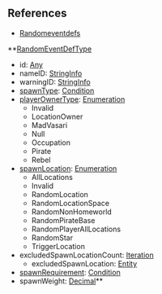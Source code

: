 ## References
  * [Randomeventdefs](RebellionRandomeventdefs.md)

**[RandomEventDefType](RebellionRandomEventDefType.md)
  * id: [Any](Any.md)
  * nameID: [StringInfo](StringInfo.md)
  * warningID: [StringInfo](StringInfo.md)
  * [spawnType](RebellionspawnType.md): [Condition](Condition.md)
  * [playerOwnerType](RebellionplayerOwnerType.md): [Enumeration](Enumeration.md)
    * Invalid
    * LocationOwner
    * MadVasari
    * Null
    * Occupation
    * Pirate
    * Rebel
  * [spawnLocation](RebellionspawnLocation.md): [Enumeration](Enumeration.md)
    * AllLocations
    * Invalid
    * RandomLocation
    * RandomLocationSpace
    * RandomNonHomeworld
    * RandomPirateBase
    * RandomPlayerAllLocations
    * RandomStar
    * TriggerLocation
  * excludedSpawnLocationCount: [Iteration](Iteration.md)
    * excludedSpawnLocation: [Entity](Entity.md)
  * [spawnRequirement](RebellionspawnRequirement.md): [Condition](Condition.md)
  * spawnWeight: [Decimal](Decimal.md)**
